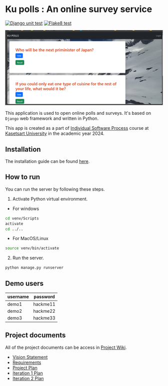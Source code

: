# Ku polls : An online survey service

[![Django unit test](https://github.com/knilios/ku-polls/actions/workflows/django.yml/badge.svg)](https://github.com/knilios/ku-polls/actions/workflows/django.yml)
[![Flake8 test](https://github.com/knilios/ku-polls/actions/workflows/flake8-test.yml/badge.svg)](https://github.com/knilios/ku-polls/actions/workflows/flake8-test.yml)

![KU-POLLS](image.png)

This application is used to open online polls and surveys. It's based on ```Django``` web framework and written in Python.

This app is created as a part of [Individual Software Process](
https://cpske.github.io/ISP) course at [Kasetsart University](https://www.ku.ac.th) in the academic year 2024.

## Installation
The installation guide can be found [here](installation/installation.md).

## How to run
You can run the server by following these steps.
1. Activate Python virtual environment.
- For windows
```sh
cd venv/Scripts
activate
cd ../..
```
- For MacOS/Linux
```bash
source venv/bin/activate
```
2. Run the server.
```sh
python manage.py runserver
```

## Demo users
| username | password | 
|-------|----------| 
| demo1 | hackme11 | 
| demo2 | hackme22 | 
| demo3 | hackme33 |

## Project documents
All of the project documents can be access in [Project Wiki](../../wiki/Home).

- [Vision Statement](../../wiki/Vision-and-Scope)
- [Requirements](../../wiki/Requirements)
- [Project Plan](../../wiki/Project-Plan)
- [Iteration 1 Plan](../../wiki/Iteration-1-Plan)
- [Iteration 2 Plan](../../wiki/Iteration-2-Plan)
